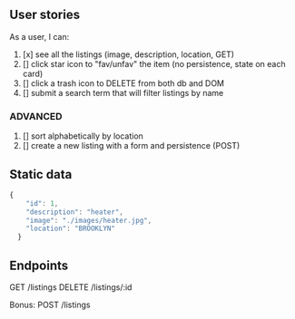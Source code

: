 ## User stories
As a user, I can:
1. [x] see all the listings (image, description, location, GET)
2. [] click star icon to "fav/unfav" the item (no persistence, state on each card)
3. [] click a trash icon to DELETE from both db and DOM
4. [] submit a search term that will filter listings by name

### ADVANCED
1. [] sort alphabetically by location
2. [] create a new listing with a form and persistence (POST)


## Static data
```javascript
{
    "id": 1,
    "description": "heater",
    "image": "./images/heater.jpg",
    "location": "BROOKLYN"
  }
```

## Endpoints

GET /listings
DELETE /listings/:id

Bonus: POST /listings